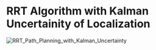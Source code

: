 
# RRT Algorithm with Kalman Uncertainity of Localization

![RRT_Path_Planning_with_Kalman_Uncertainty](https://user-images.githubusercontent.com/67613439/118585504-aa0f6a80-b7b6-11eb-9196-1bb776027934.gif)



 
